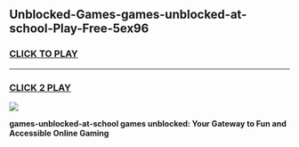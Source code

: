 
## Unblocked-Games-games-unblocked-at-school-Play-Free-5ex96
<h3>
<a href="https://premium76.site?title=games-unblocked-at-school&ref=09A">CLICK TO PLAY</a></h3>
<hr>

<h3>
<a href="https://premium76.site?title=games-unblocked-at-school&ref=09A">CLICK 2 PLAY</a>
  
</h3>

<a href="https://premium76.site?title=games-unblocked-at-school&ref=09A"><img src="https://clearcache.store/games.png"></a>


**games-unblocked-at-school games unblocked: Your Gateway to Fun and Accessible Online Gaming**
